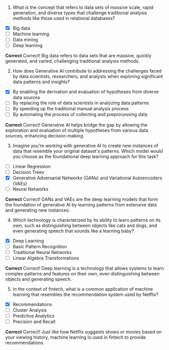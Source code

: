 1. What is the concept that refers to data sets of massive scale, rapid generation, and diverse types that challenge traditional analysis methods like those used in relational databases?

- [x] Big data
- [ ] Machine learning
- [ ] Data mining
- [ ] Deep learning

**Correct**
Correct! Big data refers to data sets that are massive, quickly generated, and varied, challenging traditional analysis methods.

2. How does Generative AI contribute to addressing the challenges faced by data scientists, researchers, and analysts when exploring significant data patterns and insights?

- [x] By enabling the derivation and evaluation of hypotheses from diverse data sources
- [ ] By replacing the role of data scientists in analyzing data patterns
- [ ] By speeding up the traditional manual analysis process
- [ ] By automating the process of collecting and preprocessing data

**Correct**
Correct! Generative AI helps bridge the gap by allowing the exploration and evaluation of multiple hypotheses from various data sources, enhancing decision-making.

3. Imagine you're working with generative AI to create new instances of data that resemble your original dataset's patterns. Which model would you choose as the foundational deep learning approach for this task?

- [ ] Linear Regression
- [ ] Decision Trees
- [x] Generative Adversarial Networks (GANs) and Variational Autoencoders (VAEs)
- [ ] Neural Networks

**Correct**
Correct! GANs and VAEs are the deep learning models that form the foundation of generative AI by learning patterns from extensive data and generating new instances.

4. Which technology is characterized by its ability to learn patterns on its own, such as distinguishing between objects like cats and dogs, and even generating speech that sounds like a learning baby?

- [x] Deep Learning
- [ ] Basic Pattern Recognition
- [ ] Traditional Neural Networks
- [ ] Linear Algebra Transformations

**Correct**
Correct! Deep learning is a technology that allows systems to learn complex patterns and features on their own, even distinguishing between objects and generating speech.

5. In the context of fintech, what is a common application of machine learning that resembles the recommendation system used by Netflix?

- [x] Recommendations
- [ ] Cluster Analysis
- [ ] Predictive Analytics
- [ ] Precision and Recall

**Correct**
Correct! Just like how Netflix suggests shows or movies based on your viewing history, machine learning is used in fintech to provide recommendations.